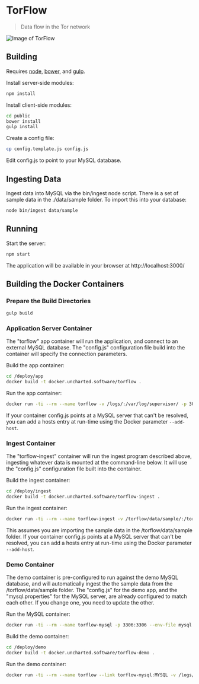 # TorFlow

> Data flow in the Tor network

![Image of TorFlow](https://github.com/unchartedsoftware/torflow/raw/master/public/sample.png)

## Building

Requires [node](http://nodejs.org/), [bower](http://bower.io/), and [gulp](http://http://gulpjs.com/).

Install server-side modules:

```bash
npm install
```

Install client-side modules:

```bash
cd public
bower install
gulp install
```

Create a config file:

```bash
cp config.template.js config.js
```

Edit config.js to point to your MySQL database.

## Ingesting Data

Ingest data into MySQL via the bin/ingest node script. There is a set of sample data in the ./data/sample folder. To import this into your database:

```bash
node bin/ingest data/sample
```

## Running

Start the server:

```bash
npm start
```

The application will be available in your browser at http://localhost:3000/

## Building the Docker Containers

### Prepare the Build Directories

```bash
gulp build
```

### Application Server Container

The "torflow" app container will run the application, and connect to an external MySQL database. The "config.js" configuration file build into the container will specify the connection parameters.

Build the app container:

```bash
cd /deploy/app
docker build -t docker.uncharted.software/torflow .
```

Run the app container:

```bash
docker run -ti --rm --name torflow -v /logs/:/var/log/supervisor/ -p 3000:3000 docker.uncharted.software/torflow
```

If your container config.js points at a MySQL server that can't be resolved, you can add a hosts entry at run-time using the Docker parameter `--add-host`.

### Ingest Container

The "torflow-ingest" container will run the ingest program described above, ingesting whatever data is mounted at the command-line below.  It will use the "config.js" configuration file built into the container.

Build the ingest container:

```bash
cd /deploy/ingest
docker build -t docker.uncharted.software/torflow-ingest .
```

Run the ingest container:

```bash
docker run -ti --rm --name torflow-ingest -v /torflow/data/sample/:/torflow/data docker.uncharted.software/torflow-ingest
```

This assumes you are importing the sample data in the /torflow/data/sample folder. If your container config.js points at a MySQL server that can't be resolved, you can add a hosts entry at run-time using the Docker parameter `--add-host`.

### Demo Container

The demo container is pre-configured to run against the demo MySQL database, and will automatically ingest the the sample data from the /torflow/data/sample folder.  The "config.js" for the demo app, and the "mysql.properties" for the MySQL server, are already configured to match each other. If you change one, you need to update the other.

Run the MySQL container:

```bash
docker run -ti --rm --name torflow-mysql -p 3306:3306 --env-file mysql.properties mysql:5.7
```

Build the demo container:

```bash
cd /deploy/demo
docker build -t docker.uncharted.software/torflow-demo .
```

Run the demo container:

```bash
docker run -ti --rm --name torflow --link torflow-mysql:MYSQL -v /logs/:/var/log/supervisor/ -p 3000:3000 docker.uncharted.software/torflow-demo
```
